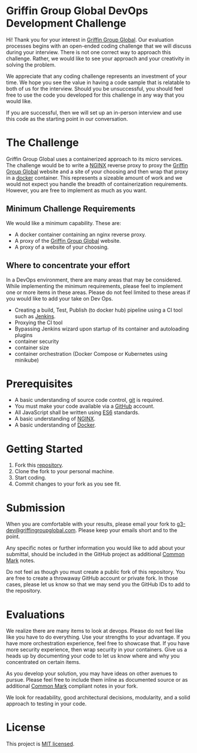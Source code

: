# Griffin Group Global DevOps Development Challenge

Hi! Thank you for your interest in [Griffin Group Global][g3website]. Our evaluation processes begins with an open-ended coding challenge that we will discuss during your interview. There is not one correct way to approach this challenge. Rather, we would like to see your approach and your creativity in solving the problem.

We appreciate that any coding challenge represents an investment of your time. We hope you see the value in having a code sample that is relatable to both of us for the interview. Should you be unsuccessful, you should feel free to use the code you developed for this challenge in any way that you would like.

If you are successful, then we will set up an in-person interview and use this code as the starting point in our conversation.

# The Challenge
Griffin Group Global uses a containerized approach to its micro services. The challenge would be to write a [NGINX][nginx] reverse proxy to proxy the [Griffin Group Global][g3website] website and a site of your choosing and then wrap that proxy in a [docker][docker] container. This represents a sizeable amount of work and we would not expect you handle the breadth of containerization requirements. However, you are free to implement as much as you want.

## Minimum Challenge Requirements
We would like a minimum capability. These are:
- A docker container containing an nginx reverse proxy.
- A proxy of the [Griffin Group Global][g3website] website.
- A proxy of a website of your choosing.

## Where to concentrate your effort
In a DevOps environment, there are many areas that may be considered. While implementing the minimum requirements, please feel to implement one or more items in these areas. Please do not feel limited to these areas if you would like to add your take on Dev Ops.

- Creating a build, Test, Publish (to docker hub) pipeline using a CI tool such as [Jenkins][jenkins].
- Proxying the CI tool
- Bypassing Jenkins wizard upon startup of its container and autoloading plugins
- container security
- container size
- container orchestration (Docker Compose or Kubernetes using minikube)

# Prerequisites
- A basic understanding of source code control, [git][git-scm] is required.
- You must make your code available via a [GitHub][github] account.
- All JavaScript shall be written using [ES6][ES6] standards.
- A basic understanding of [NGINX][nginx].
- A basic understanding of [Docker][docker].

# Getting Started
1. Fork this [repository][repository].
1. Clone the fork to your personal machine.
1. Start coding.
1. Commit changes to your fork as you see fit.

# Submission

When you are comfortable with your results, please email your fork to
[g3-dev@griffingroupglobal.com](mailto:g3-dev@griffingroupglobal.com). Please keep your emails short and to the point.

Any specific notes or further information you would like to add about your submittal, should be included in the GitHub project as additional [Common Mark][commonmark] notes.

Do not feel as though you must create a public fork of this repository. You are free to create a throwaway GitHub account or private fork. In those cases, please let us know so that we may send you the GitHub IDs to add to the repository.

# Evaluations

We realize there are many items to look at devops. Please do not feel like like you have to do everything. Use your strengths to your advantage. If you have more orchestration experience, feel free to showcase that. If you have more security experience, then wrap security in your containers. Give us a heads up by documenting your code to let us know where and why you concentrated on certain
items.

As you develop your solution, you may have ideas on other avenues to pursue. Please feel free to include them inline as documented source or as additional [Common Mark][commonmark] compliant notes in your fork.

We look for readability, good architectural decisions, modularity, and a solid approach to testing in your code.

# License
This project is [MIT licensed][mitlicense].

[g3website]:https://www.griffingroupglobal.com
[git-scm]:https://git-scm.com/
[github]:https://github.com/
[nodejs]:https://nodejs.org/en/
[TDD]:https://en.wikipedia.org/wiki/Test-driven_development
[ES6]:http://www.ecma-international.org/ecma-262/6.0/
[eslint]:https://eslint.org/
[airbnb-eslint]:https://www.npmjs.com/package/eslint-config-airbnb
[mocha]:https://mochajs.org/
[repository]:https://github.com/GriffinGroupGlobal/backend-challenge-1
[mitlicense]:https://en.wikipedia.org/wiki/MIT_License
[commonmark]:https://spec.commonmark.org/
[docker]:https://www.docker.com/
[nginx]:https://www.nginx.com/
[jenkins]:https://jenkins.io/